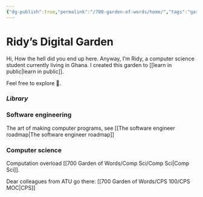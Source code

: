 ```yaml
---
{"dg-publish":true,"permalink":"/700-garden-of-words/home/","tags":"gardenEntry","dgHomeLink":false,"dgPassFrontmatter":false}
---
```


# Ridy’s Digital Garden 

Hi, How the hell did you end up here. Anyway, I’m Ridy, a computer science student currently living in Ghana. I created this garden to [[learn in public|learn in public]]. 

Feel free to explore 🫡.


### *Library*

### Software engineering

The art of making computer programs, see [[The software engineer roadmap|The software engineer roadmap]] 

### Computer science

Computation overload [[700 Garden of Words/Comp Sci/Comp Sci|Comp Sci]].

Dear colleagues from ATU go there: [[700 Garden of Words/CPS 100/CPS  MOC|CPS]]